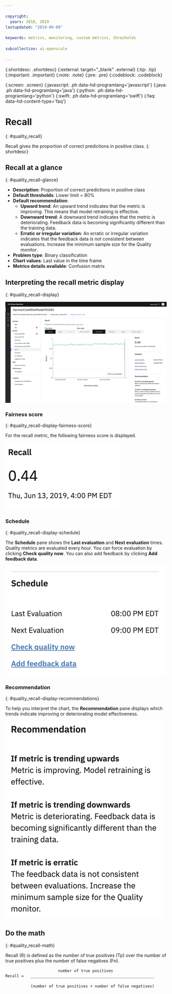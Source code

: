```yaml
---

copyright:
  years: 2018, 2019
lastupdated: "2019-09-09"

keywords: metrics, monitoring, custom metrics, thresholds

subcollection: ai-openscale

---
```


{:shortdesc: .shortdesc}
{:external: target="_blank" .external}
{:tip: .tip}
{:important: .important}
{:note: .note}
{:pre: .pre}
{:codeblock: .codeblock}

{:screen: .screen}
{:javascript: .ph data-hd-programlang='javascript'}
{:java: .ph data-hd-programlang='java'}
{:python: .ph data-hd-programlang='python'}
{:swift: .ph data-hd-programlang='swift'}
{:faq: data-hd-content-type='faq'}

# Recall
{: #quality_recall}

Recall gives the proportion of correct predictions in positive class.
{: shortdesc}

## Recall at a glance
{: #quality_recall-glance}

- **Description**: Proportion of correct predictions in positive class
- **Default thresholds**: Lower limit = 80%
- **Default recommendation**:
   - **Upward trend**: An upward trend indicates that the metric is improving. This means that model retraining is effective.
   - **Downward trend**: A downward trend indicates that the metric is deteriorating. Feedback data is becoming significantly different than the training data.
   - **Erratic or irregular variation**: An erratic or irregular variation indicates that the feedback data is not consistent between evaluations. Increase the minimum sample size for the Quality monitor.
- **Problem type**: Binary classification
- **Chart values**: Last value in the time frame
- **Metrics details available**: Confusion matrix

## Interpreting the recall metric display
{: #quality_recall-display}

![the Recall chart is displayed.](images/wos-quality-recall.png)

### Fairness score
{: #quality_recall-display-fairness-score}

For the recall metric, the following fairness score is displayed. 

![the Recall score percentage is displayed.](images/wos-quality-recall-score.png)

### Schedule
{: #quality_recall-display-schedule}

The **Schedule** pane shows the **Last evaluation** and **Next evaluation** times. Quality metrics are evaluated every hour. You can force evaluation by clicking **Check quality now**. You can also add feedback by clicking **Add feedback data**.

![the schedule pane is displayed, which shows the last evaluation time and the next evaluation time](images/wos-quality-schedule.png)


### Recommendation
{: #quality_recall-display-recommendations}

To help you interpret the chart, the **Recommendation** pane displays which trends indicate improving or deteriorating model effectiveness.

![the recommendation pane is displayed.](images/wos-quality-positive-recommendation.png)




## Do the math
{: #quality_recall-math}

Recall (R) is defined as the number of true positives (Tp) over the number of true positives plus the number of false negatives (Fn).

```
                       number of true positives
Recall =   ______________________________________________________

           (number of true positives + number of false negatives)
```
